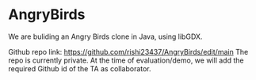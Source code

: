 # AngryBirds
We are buliding an Angry Birds clone in Java, using libGDX.

Github repo link: https://github.com/rishi23437/AngryBirds/edit/main
The repo is currently private. At the time of evaluation/demo, we will add the required Github id of the TA as collaborator.

